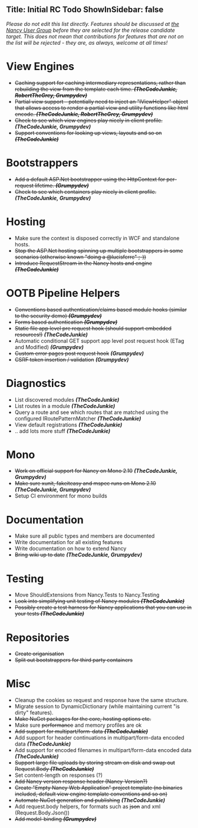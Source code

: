 Title: Initial RC Todo
ShowInSidebar: false
---
_Please do not edit this list directly. Features should be discussed at [the Nancy User Group](https://groups.google.com/forum/?pli=1#!topic/nancy-web-framework/-u73fTImRCk) before they are selected for the release candidate target. This does not mean that contributions for features that are not on the list will be rejected - they are, as always, welcome at all times!_

# View Engines 
* <del>Caching support for caching intermediary representations, rather than rebuilding the view from the template each time. _**(TheCodeJunkie, RobertTheGrey, Grumpydev)**_</del>
* <del>Partial view support - potentially need to inject an "IViewHelper" object that allows access to render a partial view and utility functions like html encode. _**(TheCodeJunkie, RobertTheGrey, Grumpydev)**_</del>
* <del>Check to see which view engines play nicely in client profile.</del> _**(TheCodeJunkie, Grumpydev)**_
* <del>Support conventions for looking up views, layouts and so on **_(TheCodeJunkie)_**</del>

# Bootstrappers
* <del>Add a default ASP.Net bootstrapper using the HttpContext for per-request lifetime. **_(Grumpydev)_**</del>
* <del>Check to see which containers play nicely in client profile.</del> _**(TheCodeJunkie, Grumpydev)**_

# Hosting
* Make sure the context is disposed correctly in WCF and standalone hosts.
* <del>Stop the ASP.Net hosting spinning up multiple bootstrappers in some scenarios (otherwise known "doing a @lucisferre" ;-))</del>
* <del>Introduce RequestStream in the Nancy hosts and engine **_(TheCodeJunkie)_**</del>

# OOTB Pipeline Helpers
* <del>Conventions based authentication/claims based module hooks (similar to the security demo) **_(Grumpydev)_**</del>
* <del>Forms based authentication **_(Grumpydev)_**</del>
* <del>Static file app level pre request hook (should support embedded resources!)</del> **_(TheCodeJunkie)_**
* Automatic conditional GET support app level post request hook (ETag and Modified) **_(Grumpydev)_**
* <del>Custom error pages post request hook</del> _**(Grumpydev)**_
* <del>CSRF token insertion / validation</del> _**(Grumpydev)**_

# Diagnostics
* List discovered modules **_(TheCodeJunkie)_**
* List routes in a module **_(TheCodeJunkie)_**
* Query a route and see which routes that are matched using the configured IRoutePatternMatcher **_(TheCodeJunkie)_**
* View default registrations **_(TheCodeJunkie)_**
* .. add lots more stuff **_(TheCodeJunkie)_**

# Mono
* <del>Work on official support for Nancy on Mono 2.10</del> _**(TheCodeJunkie, Grumpydev)**_
* <del>Make sure xunit, fakeiteasy and mspec runs on Mono 2.10</del> _**(TheCodeJunkie, Grumpydev)**_
* Setup CI environment for mono builds

# Documentation
* Make sure all public types and members are documented
* Write documentation for all existing features
* Write documentation on how to extend Nancy
* <del>Bring wiki up to date</del> _**(TheCodeJunkie, Grumpydev)**_

# Testing
* Move ShouldExtensions from Nancy.Tests to Nancy.Testing
* <del>Look into simplifying unit testing of Nancy modules **_(TheCodeJunkie)_**</del>
* <del>Possibly create a test harness for Nancy applications that you can use in your tests **_(TheCodeJunkie)_**</del>

# Repositories
* <del>Create origanisation</del>
* <del>Split out bootstrappers for third party containers</del>

# Misc
* Cleanup the cookies so request and response have the same structure.
* Migrate session to DynamicDictionary (while maintaining current "is dirty" features).
* <del>Make NuGet packages for the core, hosting options etc.</del>
* Make sure <del>performance</del> and memory profiles are ok
* <del>Add support for multipart/form-data **_(TheCodeJunkie)_**</del>
* Add support for header continuations in multipart/form-data encoded data **_(TheCodeJunkie)_**
* Add support for encoded filenames in multipart/form-data encoded data **_(TheCodeJunkie)_**
* <del>Support large file uploads by storing stream on disk and swap out Request.Body **_(TheCodeJunkie)_**</del>
* Set content-length on responses (?)
* <del>Add Nancy version response header (Nancy-Version?)</del>
* <del>Create "Empty Nancy Web Application" project template (no binaries included, default view engine template conventions and so on)</del>
* <del>Automate NuGet generation and publishing</del> _**(TheCodeJunkie)**_
* Add request.body helpers, for formats such as <del>json</del> and xml (Request.Body.Json())
* <del>Add model-binding **_(Grumpydev)_**</del>
